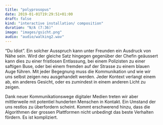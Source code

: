 ```yaml
---
title: "polyprosopus"
date: 2019-01-01T19:29:51+01:00
draft: false
kind: "interactive installation/ composition"
duration: "N/A (7:36)"
image: "images/gsicht.png"
audio: "audio/walking2.wav"
---
```


“Du Idiot”. Ein solcher Ausspruch kann unter Freunden ein Ausdruck von Nähe sein. Wird der gleiche Satz hingegen gegenüber der Chefin geäussert kann dies zu einer fristlosen Entlassung, bei einem Polizisten zu einer saftigen Buse, oder bei einem fremden auf der Strasse zu einem blauen Auge führen. 
Mit jeder Begegnung muss die Kommunikation und wie wir uns selbst zeigen neu ausgehandelt werden. Jeder Kontext verlangt einem ab, ein anderes Gesicht, oder es zumindest in einem anderen Licht zu zeigen. 

Dank neuer Kommunikationswege digitaler Medien treten wir aber mittlerweile mit potentiel hunderten Menschen in Kontakt. Ein Umstand der uns restlos zu überfordern scheint. Kommt erschwerend hinzu, dass die Algorithmen der grossen Plattformen nicht unbedingt  das beste Verhalten fördern. Es ist kompliziert.   